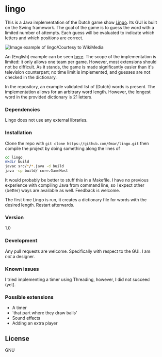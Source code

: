 # lingo

This is a Java implementation of the Dutch game show [Lingo]. Its GUI is built on the Swing framework.
The goal of the game is to guess the word with a limited number of attempts. Each guess will be evaluated to indicate which letters and which positions are correct.

![Image example of lingo/Courtesy to WikiMedia](https://upload.wikimedia.org/wikipedia/commons/thumb/8/80/Lingo_voorbeeld.PNG/200px-Lingo_voorbeeld.PNG)

An (English) example can be seen [here][Lingo-Movie].
The scope of the implementation is limited: it only allows one team per game. However, most extensions should not be difficult.
As it stands, the game is made significantly easier than it's television counterpart; no time limit is implemented, and guesses are not checked in the dictionary.

In the repository, an example validated list of (Dutch) words is present. The implementation allows for an arbitrary word length. However, the longest word in the provided dictionary is 21 letters.

### Dependencies

Lingo does not use any external libraries.

### Installation
Clone the repo with `git clone https://github.com/0mar/lingo.git`
then compile the project by doing something along the lines of 
```bash
cd lingo
mkdir build
javac src/*/*.java -d build
java -cp build/ core.GameHost
```
It would probably be better to stuff this in a Makefile. I have no previous experience with compiling Java from command line, so I expect other (better) ways are available as well. Feedback is welcome.

The first time Lingo is run, it creates a dictionary file for words with the desired length. Restart afterwards.
### Version
1.0

### Development
Any pull requests are welcome. Specifically with respect to the GUI. I am *not* a designer.
### Known issues
I tried implementing a timer using Threading, however, I did not succeed (yet). 

### Possible extensions
- A timer
- 'that part where they draw balls'
- Sound effects
- Adding an extra player

License
----

GNU

[Lingo]: <https://en.wikipedia.org/wiki/Lingo_%28Dutch_game_show%29>
[Lingo-movie]: <https://www.youtube.com/watch?v=sC0kie6dPjo>


